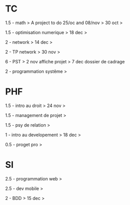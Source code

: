  TC 
========================

1.5 - math > A project to do 25/oc and 08/nov > 30 oct >

1.5 - optimisation numerique > 18 dec > 

2   - network > 14 dec > 

2   - TP network > 30 nov >

6  - PST > 2 nov affiche projet > 7 dec dossier de cadrage

2   - programmation systême > 

 PHF
=================== 

1.5 - intro au droit > 24 nov > 

1.5 - management de projet > 

1.5 - psy de relation > 

1   - intro au developement > 18 dec >

0.5 - proget pro >

 SI 
================== 

2.5 - programmation web > 

2.5 - dev mobile >

2   - BDD > 15 dec >
